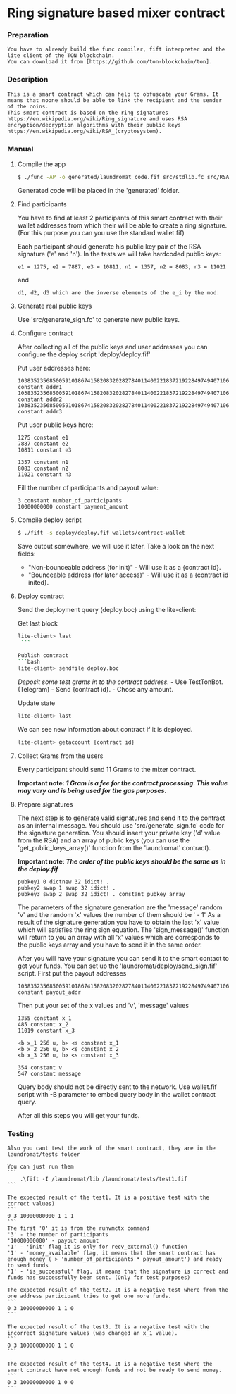 # Ring signature based mixer contract

### Preparation

    You have to already build the func compiler, fift interpreter and the lite client of the TON blockchain.
    You can download it from [https://github.com/ton-blockchain/ton].
    

### Description

    This is a smart contract which can help to obfuscate your Grams. It means that noone should be able to link the recipient and the sender of the coins.
    This smart contract is based on the ring signatures https://en.wikipedia.org/wiki/Ring_signature and uses RSA encryption/decryption algorithms with their public keys https://en.wikipedia.org/wiki/RSA_(cryptosystem).

    
### Manual

1. Compile the app

    ```bash 
    $ ./func -AP -o generated/laundromat_code.fif src/stdlib.fc src/RSA.fc src/ring_sign.fc src/laundromat.fc
    ```
    
    Generated code will be placed in the 'generated' folder.

2. Find participants

    You have to find at least 2 participants of this smart contract with their wallet addresses from which their will be able to create a ring signature.
    (For this purpose you can you use the standard wallet.fif)
    
    Each participant should generate his public key pair of the RSA signature ('e' and 'n').
    In the tests we will take hardcoded public keys:

    ```
    e1 = 1275, e2 = 7887, e3 = 10811, n1 = 1357, n2 = 8083, n3 = 11021
    ```

    and

    ```
    d1, d2, d3 which are the inverse elements of the e_i by the mod.
    ```

3. Generate real public keys

    Use 'src/generate_sign.fc' to generate new public keys.

4. Configure contract
    
    After collecting all of the public keys and user addresses you can configure the deploy script 'deploy/deploy.fif'
    
    Put user addresses here:
    ```
    103835235685005910186741582083202827840114002218372192284974940710643891936425 constant addr1
    103835235685005910186741582083202827840114002218372192284974940710643891936424 constant addr2
    103835235685005910186741582083202827840114002218372192284974940710643891936423 constant addr3
    ```

    Put user public keys here:
    
    ```
    1275 constant e1
    7887 constant e2
    10811 constant e3

    1357 constant n1
    8083 constant n2
    11021 constant n3
    ```
    
    Fill the number of participants and payout value:
    ```
    3 constant number_of_participants
    10000000000 constant payment_amount
    ```

5. Compile deploy script

    ```bash 
    $ ./fift -s deploy/deploy.fif wallets/contract-wallet
    ```

    Save output somewhere, we will use it later. Take a look on the next fields:

    - "Non-bounceable address (for init)" - Will use it as a {contract id}.
    - "Bounceable address (for later access)" - Will use it as a {contract id inited}.

6. Deploy contract

    Send the deployment query (deploy.boc) using the lite-client:

      Get last block
      ```bash
      lite-client> last 
       ```
    
      Publish contract
      ```bash
      lite-client> sendfile deploy.boc
      ```

      *Deposit some test grams in to the contract address.*
       - Use TestTonBot. (Telegram)
       - Send {contract id}.
       - Chose any amount.
      
      Update state
      ```bash
      lite-client> last
      ```
    
      We can see new information about contract if it is deployed.
      ```bash
      lite-client> getaccount {contract id}
      ```

7. Collect Grams from the users
    
    Every participant should send 11 Grams to the mixer contract.
    
    **Important note: _1 Gram is a fee for the contract processing. This value may vary and is being used for the gas purposes._**

8. Prepare signatures
    
    The next step is to generate valid signatures and send it to the contract as an internal message.
    You should use 'src/generate_sign.fc' code for the signature generation.
    You should insert your private key ('d' value from the RSA) and an array of public keys (you can use the 'get_public_keys_array()' function from the 'laundromat' contract).

    **Important note: _The order of the public keys should be the same as in the deploy.fif_**
    
    ```
    pubkey1 0 dictnew 32 idict! . 
    pubkey2 swap 1 swap 32 idict! .
    pubkey3 swap 2 swap 32 idict! . constant pubkey_array
    ```
    The parameters of the signature generation are the 'message' random 'v' and the random 'x' values the number of them should be '<number of public keys> - 1'
    As a result of the signature generation you have to obtain the last 'x' value which will satisfies the ring sign equation.
    The 'sign_message()' function will return to you an array with all 'x' values which are corresponds to the public keys array and you have to send it in the same order.
    
    After you will have your signature you can send it to the smart contact to get your funds.
    You can set up the 'laundromat/deploy/send_sign.fif' script.
    First put the payout addresses
    ```
    103835235685005910186741582083202827840114002218372192284974940710643891936422 constant payout_addr
    ```
    Then put your set of the x values and 'v', 'message' values
    ```
    1355 constant x_1
    485 constant x_2
    11019 constant x_3

    <b x_1 256 u, b> <s constant x_1
    <b x_2 256 u, b> <s constant x_2
    <b x_3 256 u, b> <s constant x_3
    ```
    
    ```
    354 constant v
    547 constant message
    ```
    Query body should not be directly sent to the network. Use wallet.fif script with -B <query-body> parameter to embed query body in the wallet contract query.
    
    After all this steps you will get your funds.
    
### Testing
    Also you cant test the work of the smart contract, they are in the laundromat/tests folder
    
    You can just run them
    ```
        .\fift -I /laundromat/lib /laundromat/tests/test1.fif
    ```
    
    The expected result of the test1. It is a positive test with the correct values)
    ```
    0 3 10000000000 1 1 1
    ```
    The first '0' it is from the runvmctx command
    '3' - the number of participants
    '10000000000' - payout amount
    '1' - 'init' flag it is only for recv_external() function
    '1' - 'money_available' flag, it means that the smart contract has enough money ( > 'number_of_participants * payout_amount') and ready to send funds
    '1' - 'is_successful' flag, it means that the signature is correct and funds has successfully been sent. (Only for test purposes)
    
    The expected result of the test2. It is a negative test where from the one address participant tries to get one more funds.
    ```
    0 3 10000000000 1 1 0
    ```
    
    The expected result of the test3. It is a negative test with the incorrect signature values (was changed an x_1 value).
    ```
    0 3 10000000000 1 1 0 
    ```
    
    The expected result of the test4. It is a negative test where the smart contract have not enough funds and not be ready to send money.
    ```
    0 3 10000000000 1 0 0 
    ```
    
    
    
    
    
    
    